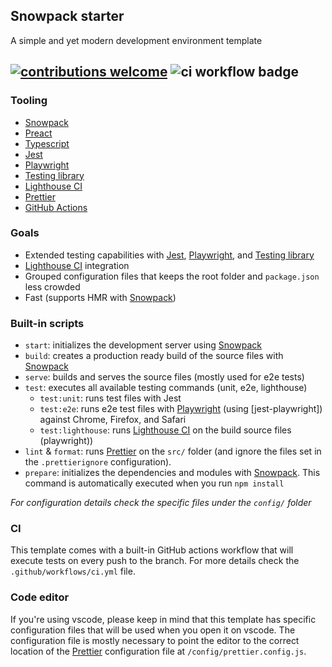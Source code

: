 ## Snowpack starter

A simple and yet modern development environment template

## [![contributions welcome](https://img.shields.io/badge/contributions-welcome-brightgreen.svg?style=flat)](https://github.com/dwyl/esta/issues) ![ci workflow badge](https://github.com/davi-mbatista/snowpack-starter/workflows/.github/workflows/ci.yml/badge.svg)



### Tooling

-   [Snowpack](https://www.snowpack.dev/)
-   [Preact](https://preactjs.com/)
-   [Typescript](https://www.typescriptlang.org/)
-   [Jest](https://jestjs.io/)
-   [Playwright](https://playwright.dev/)
-   [Testing library](https://testing-library.com/)
-   [Lighthouse CI](https://github.com/GoogleChrome/lighthouse-ci)
-   [Prettier](https://prettier.io/)
-   [GitHub Actions](https://github.com/features/actions)

### Goals

-   Extended testing capabilities with [Jest](https://jestjs.io/), [Playwright](https://playwright.dev/), and [Testing library](https://testing-library.com/)
-   [Lighthouse CI](https://github.com/GoogleChrome/lighthouse-ci) integration
-   Grouped configuration files that keeps the root folder and `package.json` less crowded
-   Fast (supports HMR with [Snowpack](https://www.snowpack.dev/))

### Built-in scripts

-   `start`: initializes the development server using [Snowpack](https://www.snowpack.dev/)
-   `build`: creates a production ready build of the source files with [Snowpack](https://www.snowpack.dev/)
-   `serve`: builds and serves the source files (mostly used for e2e tests)
-   `test`: executes all available testing commands (unit, e2e, lighthouse)
    -   `test:unit`: runs test files with Jest
    -   `test:e2e`: runs e2e test files with [Playwright](https://playwright.dev/) (using [jest-playwright]) against Chrome, Firefox, and Safari
    -   `test:lighthouse`: runs [Lighthouse CI](https://github.com/GoogleChrome/lighthouse-ci) on the build source files
        (playwright))
-   `lint` & `format`: runs [Prettier](https://prettier.io/) on the `src/` folder (and ignore the files set in the `.prettierignore` configuration).
-   `prepare`: initializes the dependencies and modules with [Snowpack](https://www.snowpack.dev/). This command is automatically executed when you run `npm install`

_For configuration details check the specific files under the `config/` folder_

### CI

This template comes with a built-in GitHub actions workflow that will execute tests on every push to the branch. For more details check the `.github/workflows/ci.yml` file.

### Code editor

If you're using vscode, please keep in mind that this template has specific configuration files that will be used when you open it on vscode. The configuration file is mostly necessary to point the editor to the correct location of the [Prettier](https://prettier.io/) configuration file at `/config/prettier.config.js`.
